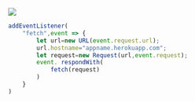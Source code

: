 ﻿[![](https://www.herokucdn.com/deploy/button.png)](https://heroku.com/deploy?template=https://github.com/rrx88/dapeng.git)

```js
addEventListener(
    "fetch",event => {
        let url=new URL(event.request.url);
        url.hostname="appname.herokuapp.com";
        let request=new Request(url,event.request);
        event. respondWith(
            fetch(request)
        )
    }
)
```
